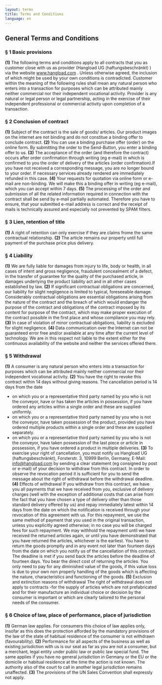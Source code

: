 ```yaml
---
layout: terms
title: Terms and Conditions
language: en
---
```



General Terms and Conditions
----------------------------

### § 1 Basic provisions

**(1)** The following terms and conditions apply to all contracts that
you as customer close with us as provider (Hangload UG
(haftungsbeschränkt) ) via the website www.hangload.com . Unless
otherwise agreed, the inclusion of which might be used by your own
conditions is contradicted.
Customer within the meaning of the following rules shall mean any
natural person who enters into a transaction for purposes which can be
attributed mainly neither commercial nor their independent vocational
activity. Provider is any natural or legal person or legal partnership,
acting in the exercise of their independent professional or commercial
activity upon completion of a transaction.

### § 2 Conclusion of contract

**(1)** Subject of the contract is the sale of goods/ articles.
Our product images on the internet are not binding and do not constitue
a binding offer to conclude contract.
**(2)** You can use a binding purchase offer (order) on the online
form.
By submitting the order to the Send-Button, you enter a binding offer to
us.
**(3)** The acceptance of the order (and therefore the contract) occurs
after order confirmation through writing (eg e-mail) in which is
confirmed to you the order of delivery of the articles (order
confirmation).If you have not received a corresponding message, you are
no longer bound to your order. If necessary services already rendered
are immediately refunded in this case.
**(4)** Your requests for quotation via online form or e-mail are
non-binding. We will make this a binding offer in writing (eg e-mail),
which you can accept within 7 days.
**(5)** The processing of the order and submission of all the related
information required in connection with the contract shall be send by
e-mail partially automated. Therefore you have to ensure, that your
submitted e-mail address is correct and the receipt of mails is
technically assured and especially not prevented by SPAM filters.

### § 3 Lien, retention of title

**(1)** A right of retention can only exercise if they are claims frome
the same contractual relationship.
**(2)** The article remains our property until full payment of the
purchase price plus delivery.


### § 4 Liability

**(1)** We are fully liable for damages from injury to life, body or
health, in all cases of intent and gross negligence, fraudulent
concealment of a defect, in the transfer of guarantee for the quality of
the purchased article, in damages underlying the product liability act
and in all other cases established by law.
**(2)** If significant contractual obligations are concerned, our
liability for slight negligence is limited to typical, foreseeable
damage. Considerably contractual obligations are essential obligations
arising from the nature of the contract and the breach of which would
endanger the purpose of the contract and obligations of the contract
imposed by its content for purpose of the contract, which may make
proper execution of the contract possible in the first place and whose
compliance you may rely.
**(3)** In case of violation of minor contractual obligations, liability
is excluded for slight negligence.
**(4)** Data communication over the Internet can not be guaranteed error
free and/or available at any time after the current level of technology.
We are in this respect not liable to the extent either for the
continuous availability of the website and neither the services offered
there.

### § 5 Withdrawal

**(1)** A consumer is any natural person who enters into a transaction
for purposes which can be attributed mainly neither commercial nor their
independent vocational activity.
**(2)** You have the right to revoke this contract within 14 days
without giving reasons.
The cancellation period is 14 days from the date
- on which you or a representative third party named by you who is not
the conveyor, have or has taken the articles in possession, if you have
ordered any articles within a single order and these are supplied
uniformly.
- on which you or a representative third party named by you who is not
the conveyor, have taken possession of the product, provided you have
ordered multiple products within a single order and these are supplied
separately.
- on which you or a representative third party named by you who is not
the conveyor, have taken possession of the last piece or article in
possession, if you have ordered a product in multiple deliveries.
**(3)** To exercise your right of cancellation, you must notify us
Hangload UG (haftungsbeschränkt), Forsterstr. 3, 10999 Berlin, Germany,
E-Mail: <info@hangload.com> by sending a clear statement (eg consigned
by post or e-mail) of your decision to withdraw from this contract.
In order to observe the revocation period it is sufficient for you to
send the message about the right of withdrawal before the withdrawal
deadline.
**(4)** Effects of withdrawal
If you withdraw from this contract, we have you all payments that we
have received from you, exclusive of delivery charges (well with the
exception of additional costs that can arise from the fact that you have
chosen a type of delivery other than those standard delivery offered by
us) and repay immediately latest within 14 days from the date on which
the notification is received through your revocation of this agreement
with us.
For this repayment, we use the same method of payment that you used in
the original transaction, unless you explicitly agreed otherwise; in no
case you will be charged fees for such repayment.
We may withhold the repayment until we have received the returned
articles again, or until you have demonstrated that you have returned
the articles, whichever is the earliest. You have to return the goods
promptly and in any event not later than fourteen days from the date on
which you notify us of the cancellation of this contract. The deadline
is met if you send back the articles before the deadline of fourteen
days.
You bear the direct cost of returning the articles. You only need to pay
for any diminished value of the goods, if this value loss is due to your
own non properly handling of the goods which is affecting the nature,
characteristics and functioning of the goods.
**(5)** Exclusion and extinction reasons of withdrawal
The right of withdrawal does not apply to contracts
-for the supply of articles which are not prefabricated and for their
manufacture an individual choice or decision by the consumer is
important or which are clearly tailored to the personal needs of the
consumer.

### § 6 Choice of law, place of performance, place of jurisdiction

**(1)** German law applies. For consumers this choice of law applies
only, insofar as this does the protection afforded by the mandatory
provisions of the law of the state of habitual residence of the consumer
is not withdrawn (favourability).
**(2)** Performance for all aspects of the business as well as existing
jurisdiction with us is our seat as far as you are not a consumer, but a
merchant, legal entity under public law or public law special fund.
The same applies if you have no general jurisdiction in Germany or the
EU or the domicile or habitual residence at the time the action is not
known. The authority also of the court to call in another legal
jurisdiction remains unaffected.
**(3)** The provisions of the UN Sales Convention shall expressly not
apply.
